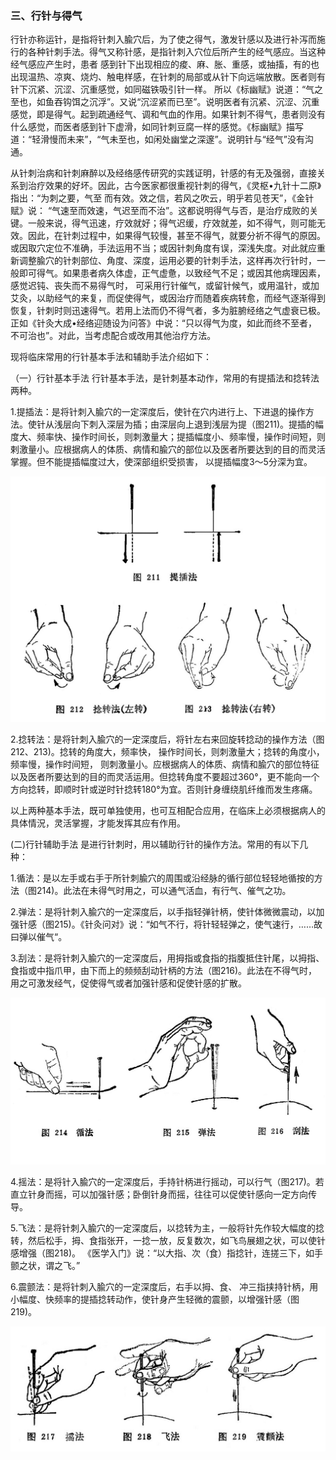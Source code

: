 ### 三、行针与得气

行针亦称运针，是指将针刺入腧穴后，为了使之得气，激发针感以及进行补泻而施行的各种针刺手法。得气又称针感，是指针刺入穴位后所产生的经气感应。当这种经气感应产生时，患者 感到针下出现相应的痠、麻、胀、重感，或抽搐，有的也出现温热、凉爽、烧灼、触电样感，在针刺的局部或从针下向远端放散。医者则有针下沉紧、沉涩、沉重感觉，如同磁铁吸引针一样。 所以《标幽赋》说道：“气之至也，如鱼吞钩饵之沉浮”。又说“沉涩紧而已至”。说明医者有沉紧、沉涩、沉重感觉，即是得气。起到疏通经气、调和气血的作用。如果针刺不得气，患者则没有什么感觉，而医者感到针下虚滑，如同针刺豆腐一样的感觉。《标幽赋》描写道：“轻滑慢而未来”，“气未至也，如闲处幽堂之深邃”。说明针与“经气”没有沟通。

从针刺治病和针刺麻醉以及经络感传研究的实践证明，针感的有无及强弱，直接关系到治疗效果的好坏。因此，古今医家都很重视针刺的得气，《灵枢•九针十二原》指出：“为刺之要，气至 而有效。效之信，若风之吹云，明乎若见苍天”，《金针赋》说： “气速至而效速，气迟至而不治”。这都说明得气与否，是治疗成败的关键。一般来说，得气迅速，疗效就好；得气迟缓，疗效就差，如不得气，则可能无效。因此，在针刺过程中，如果得气较慢，甚至不得气，就要分祈不得气的原因。或因取穴定位不准确，手法运用不当；或因针刺角度有误，深浅失度。对此就应重新调整腧穴的针刺部位、角度、深度，运用必要的针刺手法，这样再次行针时，一般即可得气。如果患者病久体虚，正气虚惫，以致经气不足；或因其他病理因素，感觉迟钝、丧失而不易得气时， 可采用行针催气，或留针候气，或用温针，或加艾灸，以助经气的来复，而促使得气，或因治疗而随着疾病转愈，而经气逐渐得到恢复，针刺时则迅速得气。若用上法而仍不得气者，多为脏腑经络之气虚衰已极。正如《针灸大成•经络迎随设为问答》中说：“只以得气为度，如此而终不至者，不可治也”。对此，当考虑配合或改用其他治疗方法。	

现将临床常用的行针基本手法和辅助手法介绍如下：

（一）行针基本手法     行针基本手法，是针刺基本动作，常用的有提插法和捻转法两种。	

1.提插法：是将针刺入腧穴的一定深度后，使针在穴内进行上、下进退的操作方法。使针从浅层向下刺入深层为插；由深层向上退到浅层为提（图211)。提插的幅度大、频率快、操作时间长，则刺激量大；提插幅度小、频率慢，操作时间短，则剌激量小。应根据病人的体质、病情和腧穴的部位以及医者所要达到的目的而灵活掌握。但不能提插幅度过大，使深部组织受损害， 以提插幅度3〜5分深为宜。

![](./img/图211、212、213.jpg)

2.捻转法：是将针刺入腧穴的一定深度后，将针左右来回旋转捻动的操作方法（图212、213)。捻转的角度大，频率快， 操作时间长，则刺激量大；捻转的角度小，频率慢，操作时间短， 则刺激量小。应根据病人的体质、病情和腧穴的部位特征以及医者所要达到的目的而灵活运用。但捻转角度不要超过360°，更不能向一个方向捻转，即顺时针或逆时针捻转180°为宜。否则针身缠绕肌纤维而发生疼痛。

以上两种基本手法，既可单独使用，也可互相配合应用，在临床上必须根据病人的具体情況，灵活掌握，才能发挥其应有作用。

(二)行针辅助手法    是进行针刺时，用以辅助行针的操作方法。常用的有以下几种：	

1.循法：是以左手或右手于所针刺腧穴的周围或沿经脉的循行部位轻轻地循按的方法（图214)。此法在未得气时用之，可以通气活血，有行气、催气之功。

2.弹法：是将针刺入腧穴的一定深度后，以手指轻弹针柄，使针体微微震动，以加强针感（图215)。《针灸问对》说：“如气不行，将针轻轻弹之，使气速行，……故曰弹以催气“。

3.刮法：是将针刺入腧穴的一定深度后，用拇指或食指的指腹抵住针尾，以拇指、食指或中指爪甲，由下而上的频频刮动针柄的方法（图216)。此法在不得气时，用之可激发经气，促使得气或者加强针感和促使针感的扩散。

![](./img/图214、215、216.jpg)

4.摇法：是将针入腧穴的一定深度后，手持针柄进行摇动，可以行气（图217)。若直立针身而摇，可以加强针感；卧倒针身而摇，往往可以促使针感向一定方向传导。

5.飞法：是将针刺入腧穴的一定深度后，以捻转为主，一般将针先作较大幅度的捻转，然后松手，拇、食指张开，一捻一放，反复数次，如飞鸟展翅之状，可以使针感增强（图218)。 《医学入门》说：“以大指、次（食）指捻针，连搓三下，如手颤之状，谓之飞。”

6.震颤法：是将针刺入腧穴的一定深度后，右手以拇、食、 冲三指挟持针柄，用小幅度、快频率的提插捻转动作，使针身产生轻微的震颤，以增强针感（图219)。

![](./img/图217、218、219.jpg)
